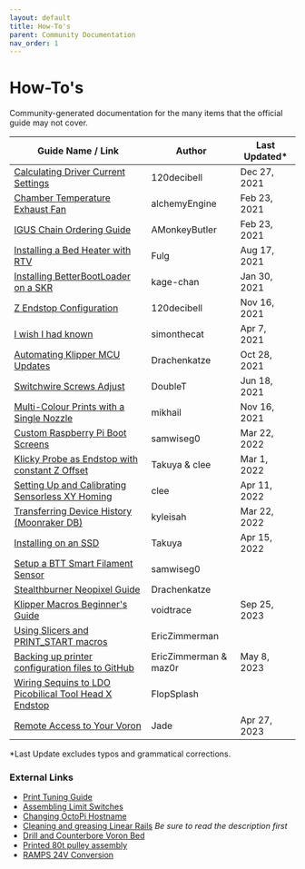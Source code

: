 ```yaml
---
layout: default
title: How-To's
parent: Community Documentation
nav_order: 1
---
```


# How-To's

Community-generated documentation for the many items that the official guide may not cover.

| Guide Name / Link                                                                                                              | Author                | Last Updated\* |
| ------------------------------------------------------------------------------------------------------------------------------ | --------------------- | -------------- |
| [Calculating Driver Current Settings](./120decibell/calculating_driver_current.md)                                             | 120decibell           | Dec 27, 2021   |
| [Chamber Temperature Exhaust Fan](./alchemyEngine/chamber_temperature_exhaust_fan.md)                                          | alchemyEngine         | Feb 23, 2021   |
| [IGUS Chain Ordering Guide](./amonkeybutler/igus_chain_ordering_guide.md)                                                      | AMonkeyButler         | Feb 23, 2021   |
| [Installing a Bed Heater with RTV](./fulg/installing_heater_with_rtv.md)                                                       | Fulg                  | Aug 17, 2021   |
| [Installing BetterBootLoader on a SKR](./kage-chan/installing_better_bootloader.md)                                            | kage-chan             | Jan 30, 2021   |
| [Z Endstop Configuration](./120decibell/z_endstop_configuration.md)                                                            | 120decibell           | Nov 16, 2021   |
| [I wish I had known](./simonthecat/I_wish_I_had_known.md)                                                                      | simonthecat           | Apr 7, 2021    |
| [Automating Klipper MCU Updates](./drachenkatze/automating_klipper_mcu_updates.md)                                             | Drachenkatze          | Oct 28, 2021   |
| [Switchwire Screws Adjust](./doublet/switchwire_screws_adjust.md)                                                              | DoubleT               | Jun 18, 2021   |
| [Multi-Colour Prints with a Single Nozzle](./mikhail/multi-colour-prints-with-a-single-nozzle.md)                              | mikhail               | Nov 16, 2021   |
| [Custom Raspberry Pi Boot Screens ](./samwiseg0/voron_rpi_bootscreen.md)                                                       | samwiseg0             | Mar 22, 2022   |
| [Klicky Probe as Endstop with constant Z Offset ](./Takuya/Klicky_Probe_AutoZ_Alternative.md)                                  | Takuya & clee         | Mar 1, 2022    |
| [Setting Up and Calibrating Sensorless XY Homing](./clee/sensorless_xy_homing.md)                                              | clee                  | Apr 11, 2022   |
| [Transferring Device History (Moonraker DB)](./kyleisah/transferring_machine_history.md)                    | kyleisah              | Mar 22, 2022   |
| [Installing on an SSD ](./Takuya/Installing_on_an_SSD.md)                                                                      | Takuya                | Apr 15, 2022   |
| [Setup a BTT Smart Filament Sensor](./samwiseg0/btt_smart_filament_sensor.md)                                                  | samwiseg0             |                |
| [Stealthburner Neopixel Guide](./drachenkatze/neopixel_guide.md)                                                               | Drachenkatze          |                |
| [Klipper Macros Beginner's Guide](./voidtrance/Klipper_Macros_Beginners_Guide.md)                                              | voidtrace             | Sep 25, 2023   |
| [Using Slicers and PRINT_START macros](./EricZimmerman/SlicerAndPrintStart.md)                            | EricZimmerman         |                |
| [Backing up printer configuration files to GitHub](./EricZimmerman/BackupConfigToGithub.md)                                    | EricZimmerman & maz0r | May 8, 2023    |
| [Wiring Sequins to LDO Picobilical Tool Head X Endstop](./FlopSplash/Wiring_Sequins_to_LDO_Picobilical_Tool_Head_X_Endstop.md) | FlopSplash            |                |
| [Remote Access to Your Voron](./jade/RemoteAccessToYourVoron.md)                                                               | Jade                  | Apr 27, 2023   |

\*Last Update excludes typos and grammatical corrections.

### External Links

- [Print Tuning Guide](https://github.com/AndrewEllis93/Print-Tuning-Guide)
- [Assembling Limit Switches](https://www.youtube.com/watch?v=fKyn02Ntz7A)
- [Changing OctoPi Hostname](https://github.com/guysoft/OctoPi/wiki/Changing-the-hostname)
- [Cleaning and greasing Linear Rails](https://www.youtube.com/watch?v=i_F7D4UgkWY) _Be sure to read the description first_
- [Drill and Counterbore Voron Bed](https://www.youtube.com/watch?v=N6EgYW_W3Js)
- [Printed 80t pulley assembly](https://www.youtube.com/watch?v=W-mwJ2gfe9c)
- [RAMPS 24V Conversion](https://www.youtube.com/watch?v=3eRuHNw-Uz)
